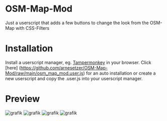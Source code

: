 # OSM-Map-Mod
Just a userscript that adds a few buttons to change the look from the OSM-Map with CSS-Filters
# Installation 
Install a userscript manager, eg. [Tampermonkey](https://www.tampermonkey.net/) in your browser. Click [here] (https://github.com/arnesetzer/OSM-Map-Mod/raw/main/osm_map_mod.user.js) for an auto installation or create a new userscript and copy the .user.js into your userscript manager.

# Preview
![grafik](https://user-images.githubusercontent.com/25772747/155087512-cf2a2a3c-95b6-4b6c-9173-556a803e610d.png)
![grafik](https://user-images.githubusercontent.com/25772747/155087643-d48d929f-3ef4-431b-a7b0-893f1cf573b1.png)
![grafik](https://user-images.githubusercontent.com/25772747/155087791-2a16c44b-cad3-48e5-a539-7854b520d2ec.png)
![grafik](https://user-images.githubusercontent.com/25772747/155088339-7bd5e484-c5cc-4f9f-b8de-fa299c1cd4e7.png)

